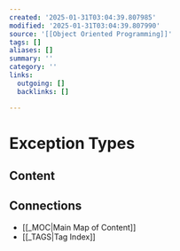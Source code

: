 ```yaml
---
created: '2025-01-31T03:04:39.807985'
modified: '2025-01-31T03:04:39.807990'
source: '[[Object Oriented Programming]]'
tags: []
aliases: []
summary: ''
category: ''
links:
  outgoing: []
  backlinks: []

---
```


# Exception Types

## Content


## Connections
- [[_MOC|Main Map of Content]]
- [[_TAGS|Tag Index]]
